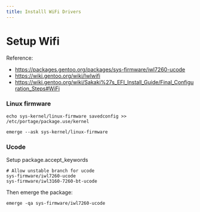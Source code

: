 ```yaml
---
title: Installl WiFi Drivers
---
```


# Setup Wifi 

Reference: 

* https://packages.gentoo.org/packages/sys-firmware/iwl7260-ucode
* https://wiki.gentoo.org/wiki/Iwlwifi
* https://wiki.gentoo.org/wiki/Sakaki%27s_EFI_Install_Guide/Final_Configuration_Steps#WiFi



### Linux firmware

```
echo sys-kernel/linux-firmware savedconfig >> /etc/portage/package.use/kernel

emerge --ask sys-kernel/linux-firmware
```



### Ucode

Setup package.accept_keywords

```
# Allow unstable branch for ucode
sys-firmware/iwl7260-ucode
sys-firmware/iwl3160-7260-bt-ucode
```

Then emerge the package: 

```
emerge -qa sys-firmware/iwl7260-ucode
```

